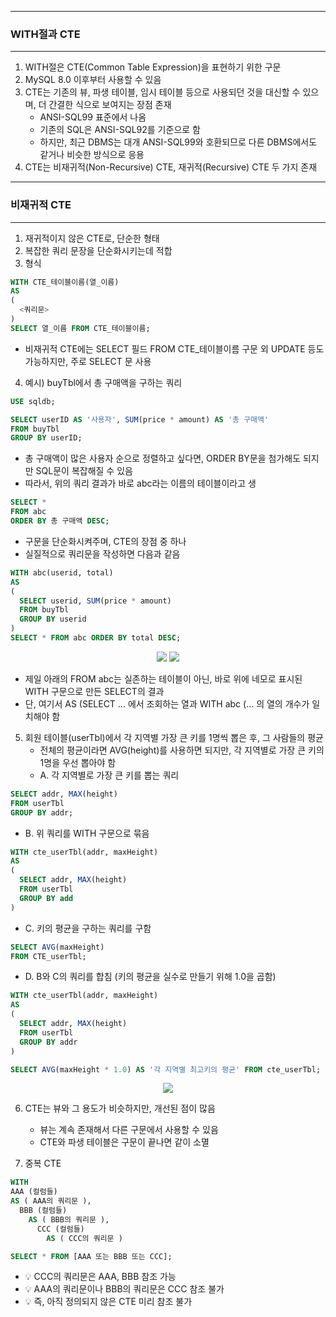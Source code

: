 -----
### WITH절과 CTE
-----
1. WITH절은 CTE(Common Table Expression)을 표현하기 위한 구문
2. MySQL 8.0 이후부터 사용할 수 있음
3. CTE는 기존의 뷰, 파생 테이블, 임시 테이블 등으로 사용되던 것을 대신할 수 있으며, 더 간결한 식으로 보여지는 장점 존재
   - ANSI-SQL99 표준에서 나옴
   - 기존의 SQL은 ANSI-SQL92를 기준으로 함
   - 하지만, 최근 DBMS는 대개 ANSI-SQL99와 호환되므로 다른 DBMS에서도 같거나 비슷한 방식으로 응용
4. CTE는 비재귀적(Non-Recursive) CTE, 재귀적(Recursive) CTE 두 가지 존재

-----
### 비재귀적 CTE
-----
1. 재귀적이지 않은 CTE로, 단순한 형태
2. 복잡한 쿼리 문장을 단순화시키는데 적합
3. 형식
```sql
WITH CTE_테이블이름(열_이름)
AS
(
  <쿼리문>
)
SELECT 열_이름 FROM CTE_테이블이름;
```
  - 비재귀적 CTE에는 SELECT 필드 FROM CTE_테이블이름 구문 외 UPDATE 등도 가능하지만, 주로 SELECT 문 사용

4. 예시) buyTbl에서 총 구매액을 구하는 쿼리
```sql
USE sqldb;

SELECT userID AS '사용자', SUM(price * amount) AS '총 구매액'
FROM buyTbl
GROUP BY userID;
```
  - 총 구매액이 많은 사용자 순으로 정렬하고 싶다면, ORDER BY문을 첨가해도 되지만 SQL문이 복잡해질 수 있음
  - 따라서, 위의 쿼리 결과가 바로 abc라는 이름의 테이블이라고 생
```sql
SELECT *
FROM abc
ORDER BY 총 구매액 DESC;
```
  - 구문을 단순화시켜주며, CTE의 장점 중 하나
  - 실질적으로 쿼리문을 작성하면 다음과 같음
```sql
WITH abc(userid, total)
AS
(
  SELECT userid, SUM(price * amount)
  FROM buyTbl
  GROUP BY userid
)
SELECT * FROM abc ORDER BY total DESC;
```
<div align="center">
<img src="https://github.com/sooyounghan/Spring/assets/34672301/63a0adbe-e0fe-44ff-a6b2-33e2bceb1280">
<img src="https://github.com/sooyounghan/Spring/assets/34672301/2cefaf0b-742b-4b2f-a2af-65ce37618c39">
</div>

  - 제일 아래의 FROM abc는 실존하는 테이블이 아닌, 바로 위에 네모로 표시된 WITH 구문으로 만든 SELECT의 결과
  - 단, 여기서 AS (SELECT ... 에서 조회하는 열과 WITH abc (... 의 열의 개수가 일치해야 함

5. 회원 테이블(userTbl)에서 각 지역별 가장 큰 키를 1명씩 뽑은 후, 그 사람들의 평균
   - 전체의 평균이라면 AVG(height)를 사용하면 되지만, 각 지역별로 가장 큰 키의 1명을 우선 뽑아야 함
   - A. 각 지역별로 가장 큰 키를 뽑는 쿼리
```sql
SELECT addr, MAX(height)
FROM userTbl
GROUP BY addr;
```

  - B. 위 쿼리를 WITH 구문으로 묶음
```sql
WITH cte_userTbl(addr, maxHeight)
AS
(
  SELECT addr, MAX(height)
  FROM userTbl
  GROUP BY add
)
```

  - C. 키의 평균을 구하는 쿼리를 구함
```sql
SELECT AVG(maxHeight)
FROM CTE_userTbl;
```

  - D. B와 C의 쿼리를 합침 (키의 평균을 실수로 만들기 위해 1.0을 곱함)
```sql
WITH cte_userTbl(addr, maxHeight)
AS
(
  SELECT addr, MAX(height)
  FROM userTbl
  GROUP BY addr
)

SELECT AVG(maxHeight * 1.0) AS '각 지역별 최고키의 평균' FROM cte_userTbl;
```
<div align="center">
<img src="https://github.com/sooyounghan/Spring/assets/34672301/e41d0975-27bb-4ab7-b985-e691f0a88c3f">
</div>


6. CTE는 뷰와 그 용도가 비슷하지만, 개선된 점이 많음
   - 뷰는 계속 존재해서 다른 구문에서 사용할 수 있음
   - CTE와 파생 테이블은 구문이 끝나면 같이 소멸

7. 중복 CTE
```sql
WITH
AAA (컬럼들)
AS ( AAA의 쿼리문 ),
  BBB (컬럼들)
    AS ( BBB의 쿼리문 ),
      CCC (컬럼들)
        AS ( CCC의 쿼리문 )

SELECT * FROM [AAA 또는 BBB 또는 CCC];
```
  - 💡 CCC의 쿼리문은 AAA, BBB 참조 가능
  - 💡 AAA의 쿼리문이나 BBB의 쿼리문은 CCC 참조 불가
  - 💡 즉, 아직 정의되지 않은 CTE 미리 참조 불가
